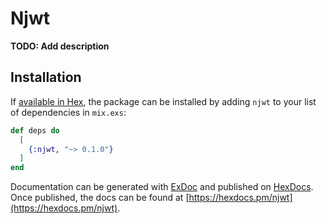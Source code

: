 # Njwt

**TODO: Add description**

## Installation

If [available in Hex](https://hex.pm/docs/publish), the package can be installed
by adding `njwt` to your list of dependencies in `mix.exs`:

```elixir
def deps do
  [
    {:njwt, "~> 0.1.0"}
  ]
end
```

Documentation can be generated with [ExDoc](https://github.com/elixir-lang/ex_doc)
and published on [HexDocs](https://hexdocs.pm). Once published, the docs can
be found at [https://hexdocs.pm/njwt](https://hexdocs.pm/njwt).

